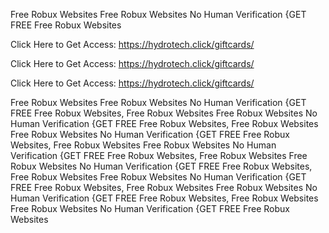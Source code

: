 Free Robux Websites Free Robux Websites No Human Verification {GET FREE Free Robux Websites

Click Here to Get Access: https://hydrotech.click/giftcards/

Click Here to Get Access: https://hydrotech.click/giftcards/

Click Here to Get Access: https://hydrotech.click/giftcards/

Free Robux Websites Free Robux Websites No Human Verification {GET FREE Free Robux Websites, Free Robux Websites Free Robux Websites No Human Verification {GET FREE Free Robux Websites, Free Robux Websites Free Robux Websites No Human Verification {GET FREE Free Robux Websites, Free Robux Websites Free Robux Websites No Human Verification {GET FREE Free Robux Websites, Free Robux Websites Free Robux Websites No Human Verification {GET FREE Free Robux Websites, Free Robux Websites Free Robux Websites No Human Verification {GET FREE Free Robux Websites, Free Robux Websites Free Robux Websites No Human Verification {GET FREE Free Robux Websites, Free Robux Websites Free Robux Websites No Human Verification {GET FREE Free Robux Websites
